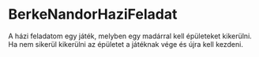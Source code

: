 # BerkeNandorHaziFeladat

A házi feladatom egy játék, melyben egy madárral kell épületeket kikerülni. Ha nem sikerül kikerülni az épületet a játéknak vége és újra kell kezdeni.

